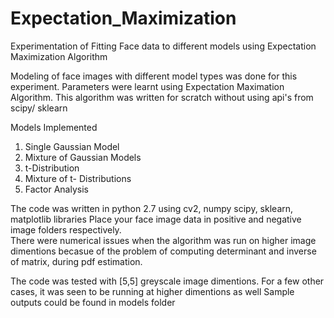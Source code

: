 # Expectation_Maximization
Experimentation of Fitting Face data to different models using Expectation Maximization Algorithm 

Modeling of face images with different model types was done for this experiment. 
Parameters were learnt using Expectation Maximation Algorithm.
This algorithm was written for scratch without using api's from scipy/ sklearn 

Models Implemented 
1. Single Gaussian Model
2. Mixture of Gaussian Models 
3. t-Distribution 
4. Mixture of t- Distributions 
5. Factor Analysis 

The code was written in python 2.7 using cv2, numpy scipy, sklearn, matplotlib libraries 
Place your face image data in positive and negative image folders respectively.  
There were numerical issues when the algorithm was run on higher image dimentions becasue of the problem of 
computing determinant and inverse of matrix, during pdf estimation.

The code was tested with [5,5] greyscale image dimentions. For a few other cases, it was seen to be running at higher dimentions as well 
Sample outputs could be found in models folder 
